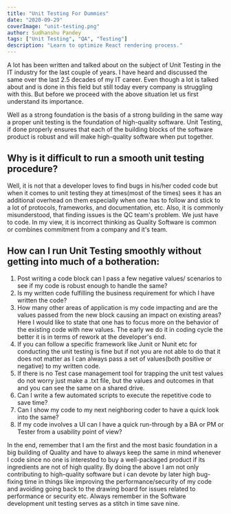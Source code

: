 ```yaml
---
title: "Unit Testing For Dummies"
date: "2020-09-29"
coverImage: "unit-testing.png"
author: Sudhanshu Pandey
tags: ["Unit Testing", "QA", "Testing"]
description: "Learn to optimize React rendering process."
---
```




A lot has been written and talked about on the subject of Unit Testing in the IT industry for the last couple of years.
I have heard and discussed the same over the last 2.5 decades of my IT career. Even though a lot is talked about and is done in this field but still today every company is struggling with this. But before we proceed with the above situation let us first understand its importance.

Well as a strong foundation is the basis of a strong building in the same way a proper unit testing is the foundation of high-quality software. Unit Testing, if done properly ensures that each of the building blocks of the software product is robust and will make high-quality software when put together.

## Why is it difficult to run a smooth unit testing procedure?

Well, it is not that a developer loves to find bugs in his/her coded code but when it comes to unit testing they at times(most of the times) sees it has an additional overhead on them especially when one has to follow and stick to a lot of protocols, frameworks, and documentation, etc. Also, it is commonly misunderstood, that finding issues is the QC team's problem. We just have to code. In my view, it is incorrect thinking as Quality Software is common or combines commitment from a company and it's team.

## How can I run Unit Testing smoothly without getting into much of a botheration:

1. Post writing a code block can I pass a few negative values/ scenarios to see if my code is robust enough to handle the same?
2. Is my written code fulfilling the business requirement for which I have written the code?
3. How many other areas of application is my code impacting and are the values passed from the new block causing an impact on existing areas?  Here I would like to state that one has to focus more on the behavior of the existing code with new values. The early we do it in coding cycle the better it is in terms of rework at the developer's end.
4. If you can follow a specific framework like Junit or Nunit etc for conducting the unit testing is fine but if not you are not able to do that it does not matter as I can always pass a set of values(both positive or negative) to my written code.
5. If there is no Test case management tool for trapping the unit test values do not worry just make a .txt file, but the values and outcomes in that and you can see the same on a shared drive.
6. Can I write a few automated scripts to execute the repetitive code to save time?
7. Can I show my code to my next neighboring coder to have a quick look into the same?
8. If my code involves a UI can I have a quick run-through by a BA or PM or Tester from a usability point of view?

In the end,  remember that I am the first and the most basic foundation in a big building of Quality and have to always keep the same in mind whenever I code since no one is interested to buy a well-packaged product if its ingredients are not of high quality. By doing the above I am not only contributing to high-quality software but i can devote by later high bug-fixing time in things like improving the performance/security of my code and avoiding going back to the drawing board for issues related to performance or security etc. Always remember in the Software development unit testing serves as a stitch in time save nine.


